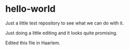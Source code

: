 # hello-world
Just a little test repository to see what we can do with it.

Just doing a little editing and it looks quite promising.

Edited this file in Haarlem.
